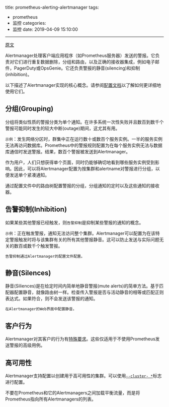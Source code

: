 title: prometheus-alerting-alertmanager
tags:
  - prometheus
  - 监控
categories:
  - 监控
date: 2019-04-09 15:10:00
---
[原文](https://prometheus.io/docs/alerting/alertmanager/)

Alertmanager处理客户端应用程序（如Prometheus服务器）发送的警报。它负责对它们进行重复数据删除，分组和路由，以及正确的接收器集成，例如电子邮件，PagerDuty或OpsGenie。它还负责警报的静音(silencing)和抑制(inhibition)。

以下描述了Alertmanager实现的核心概念。请参阅[配置文档](https://prometheus.io/docs/alerting/configuration)以了解如何更详细地使用它们。

## 分组(Grouping)
分组将类似性质的警报分类为单个通知。在许多系统一次性失败并且数百到数千个警报可能同时发生的较大中断(outage)期间，这尤其有用。

`示例`：发生网络分区时，群集中正在运行数十或数百个服务实例。一半的服务实例无法再访问数据库。Prometheus中的警报规则配置为在每个服务实例无法与数据库通信时发送警报。结果，数百个警报被发送到Alertmanager。

作为用户，人们只想获得单个页面，同时仍能够确切地看到哪些服务实例受到影响。因此，可以将Alertmanager配置为按集群和alertname对警报进行分组，以便发送单个紧凑通知。

通过配置文件中的路由树配置警报的分组，分组通知的定时以及这些通知的接收器。

## 告警抑制(Inhibition)

如果某些其他警报已经触发，则`告警抑制`是抑制某些警报的通知的概念。

`示例`：正在触发警报，通知无法访问整个集群。Alertmanager可以配置为在该特定警报触发时将与该集群有关的所有其他警报静音。这可以防止发送与实际问题无关的数百或数千个触发警报。

`告警抑制通过Alertmanager的配置文件配置。`

## 静音(Silences)

静音(Siliences)是在给定时间内简单地静音警报(mute alerts)的简单方法。基于匹配器配置静音，就像路由树一样。检查传入警报是否与活动静音的相等或匹配正则表达式。如果符合，则不会发送该警报的通知。

`在Alertmanager的Web界面中配置静音。`

## 客户行为

Alertmanager对其客户的行为有[特殊要求](https://prometheus.io/docs/alerting/clients)。这些仅适用于不使用Prometheus发送警报的高级用例。

## 高可用性

Alertmanager支持配置以创建用于高可用性的集群。可以使用[`--cluster- *`](https://github.com/prometheus/alertmanager#high-availability)标志进行配置。

不要在Prometheus和它的Alertmanagers之间加载平衡流量，而是将Prometheus指向所有Alertmanagers的列表。
